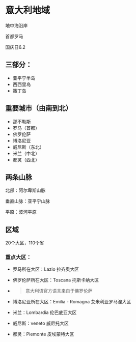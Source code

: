 

# 意大利地域

地中海沿岸

首都罗马

国庆日6.2

## 三部分：

- 亚平宁半岛
- 西西里岛
- 撒丁岛

## 重要城市（由南到北）

- 那不勒斯
- 罗马（首都）
- 佛罗伦萨
- 博洛尼亚
- 威尼斯（东北）
- 米兰（中北）
- 都灵（西北）

## 两条山脉

北部：阿尔卑斯山脉

垂直山脉：亚平宁山脉

平原：波河平原

## 区域

20个大区，110个省

### 重点大区：

- 罗马所在大区：Lazio 拉齐奥大区

- 佛罗伦萨所在大区：Toscana 托斯卡纳大区

- > 意大利语官方语言来自于佛罗伦萨

- 博洛尼亚所在大区：Emilia - Romagna 艾米利亚罗马涅大区

- 米兰：Lombardia 伦巴底亚大区

- 威尼斯：veneto 威尼托大区

- 都灵：Piemonte 皮埃蒙特大区

